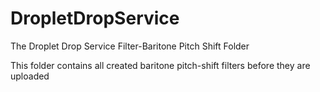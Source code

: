 # DropletDropService
The Droplet Drop Service Filter-Baritone Pitch Shift Folder

This folder contains all created baritone pitch-shift filters before they are uploaded
